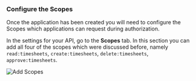 ### Configure the Scopes

Once the application has been created you will need to configure the Scopes which applications can request during authorization.

In the settings for your API, go to the **Scopes** tab. In this section you can add all four of the scopes which were discussed before, namely `read:timesheets`, `create:timesheets`, `delete:timesheets`, `approve:timesheets`.

![Add Scopes](/media/articles/architecture-scenarios/mobile-api/add-scopes.png)